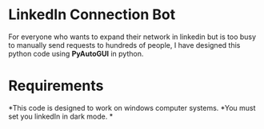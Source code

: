 # LinkedIn Connection Bot
For everyone who wants to expand their network in linkedin but is too busy to manually send requests to hundreds of people, I have designed this python code using **PyAutoGUI** in python. 

# Requirements
*This code is designed to work on windows computer systems.
*You must set you linkedIn in dark mode. 
*
